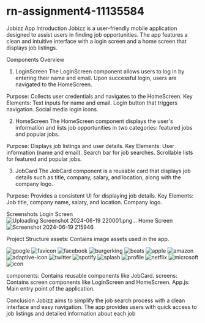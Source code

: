 # rn-assignment4-11135584
 
Jobizz App
Introduction
Jobizz is a user-friendly mobile application designed to assist users in finding job opportunities. The app features a clean and intuitive interface with a login screen and a home screen that displays job listings.

Components Overview
1. LoginScreen
The LoginScreen component allows users to log in by entering their name and email. Upon successful login, users are navigated to the HomeScreen.

Purpose: Collects user credentials and navigates to the HomeScreen.
Key Elements:
Text inputs for name and email.
Login button that triggers navigation.
Social media login icons.

2. HomeScreen
The HomeScreen component displays the user's information and lists job opportunities in two categories: featured jobs and popular jobs.

Purpose: Displays job listings and user details.
Key Elements:
User information (name and email).
Search bar for job searches.
Scrollable lists for featured and popular jobs.

3. JobCard
The JobCard component is a reusable card that displays job details such as title, company, salary, and location, along with the company logo.

Purpose: Provides a consistent UI for displaying job details.
Key Elements:
Job title, company name, salary, and location.
Company logo.

Screenshots
Login Screen
 ![Uploading Screenshot 2024-06-19 220001.png…]()
Home Screen
![Screenshot 2024-06-19 215946](https://github.com/kobbyemmanuel/rn-assignment4-11135584/assets/170266772/c7037677-75f1-4d7d-8ad9-0fba9f90203b)

Project Structure
assets: Contains image assets used in the app.



![google](https://github.com/kobbyemmanuel/rn-assignment4-11135584/assets/170266772/e5c6c886-ce2e-407a-b380-c5d22cb742d7)
![favicon](https://github.com/kobbyemmanuel/rn-assignment4-11135584/assets/170266772/c4c5aafc-35d4-42e5-9e86-cc9f6cb9ecf7)
![facebook](https://github.com/kobbyemmanuel/rn-assignment4-11135584/assets/170266772/c1d942a3-a371-4ec8-b099-8e6691528217)
![burgerking](https://github.com/kobbyemmanuel/rn-assignment4-11135584/assets/170266772/dd4b6ce1-c25b-48dc-920b-b3472dd382b7)
![beats](https://github.com/kobbyemmanuel/rn-assignment4-11135584/assets/170266772/f43658fc-78f0-49a2-a149-0d0706e127f9)
![apple](https://github.com/kobbyemmanuel/rn-assignment4-11135584/assets/170266772/bdfb69bf-2d98-480f-8db2-b714da95cc0e)
![amazon](https://github.com/kobbyemmanuel/rn-assignment4-11135584/assets/170266772/75c00035-0225-4af0-bb48-402cebb392b6)
![adaptive-icon](https://github.com/kobbyemmanuel/rn-assignment4-11135584/assets/170266772/f356c3ff-0b1b-49f3-b65b-d524d3cc18f6)
![twitter](https://github.com/kobbyemmanuel/rn-assignment4-11135584/assets/170266772/0eb3924a-1e64-49c2-be50-114e9042fb94)
![spotify](https://github.com/kobbyemmanuel/rn-assignment4-11135584/assets/170266772/ad67b6b5-a540-4e1b-8708-2bce310c82f7)
![splash](https://github.com/kobbyemmanuel/rn-assignment4-11135584/assets/170266772/ee4871f8-8ed1-41b2-afef-edb1a5b90a65)
![profile](https://github.com/kobbyemmanuel/rn-assignment4-11135584/assets/170266772/82d331e9-2384-439b-8c90-dc36d30a936f)
![netflix](https://github.com/kobbyemmanuel/rn-assignment4-11135584/assets/170266772/59956841-7865-40cc-931e-205b46be9458)
![microsoft](https://github.com/kobbyemmanuel/rn-assignment4-11135584/assets/170266772/168f1b6f-dc79-41cb-be00-a9d958c9f1b9)
![icon](https://github.com/kobbyemmanuel/rn-assignment4-11135584/assets/170266772/86474459-94ec-4f94-8d3a-9557ca4e554c)



components: Contains reusable components like JobCard.
screens: Contains screen components like LoginScreen and HomeScreen.
App.js: Main entry point of the application.

Conclusion
Jobizz aims to simplify the job search process with a clean interface and easy navigation. The app provides users with quick access to job listings and detailed information about each job
